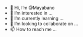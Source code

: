 - 👋 Hi, I’m @Mayabano
- 👀 I’m interested in ...
- 🌱 I’m currently learning ...
- 💞️ I’m looking to collaborate on ...
- 📫 How to reach me ...

<!---
Mayabano/Mayabano is a ✨ special ✨ repository because its `README.md` (this file) appears on your GitHub profile.
You can click the Preview link to take a look at your changes.
--->
